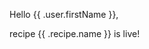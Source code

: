 [//]: # (Your Zerops Recipe '{{ .Recipe.Name }}' is live! 🚀)

Hello {{ .user.firstName }},

recipe {{ .recipe.name }} is live!
